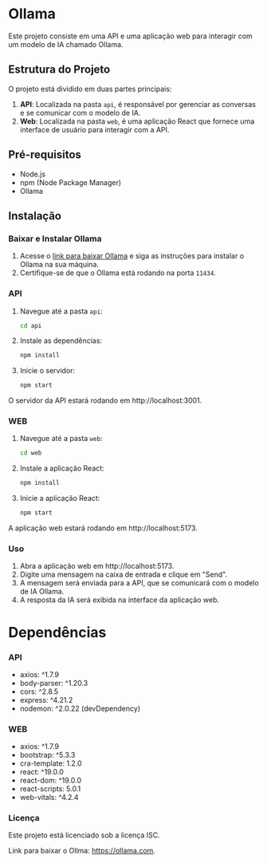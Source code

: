 # Ollama

Este projeto consiste em uma API e uma aplicação web para interagir com um modelo de IA chamado Ollama.

## Estrutura do Projeto

O projeto está dividido em duas partes principais:

1. **API**: Localizada na pasta `api`, é responsável por gerenciar as conversas e se comunicar com o modelo de IA.
2. **Web**: Localizada na pasta `web`, é uma aplicação React que fornece uma interface de usuário para interagir com a API.

## Pré-requisitos

- Node.js
- npm (Node Package Manager)
- Ollama

## Instalação

### Baixar e Instalar Ollama

1. Acesse o [link para baixar Ollama](https://example.com/download-ollama) e siga as instruções para instalar o Ollama na sua máquina.
2. Certifique-se de que o Ollama está rodando na porta `11434`.

### API

1. Navegue até a pasta `api`:
    ```sh
   cd api

2. Instale as dependências:
    ```sh
   npm install

3. Inicie o servidor:
    ```sh
   npm start

O servidor da API estará rodando em http://localhost:3001.

### WEB

1. Navegue até a pasta `web`:
    ```sh
   cd web

2. Instale a aplicação React:
    ```sh
   npm install

3. Inicie a aplicação React:
    ```sh
   npm start

A aplicação web estará rodando em http://localhost:5173.

### Uso

1. Abra a aplicação web em http://localhost:5173.
2. Digite uma mensagem na caixa de entrada e clique em "Send".
3. A mensagem será enviada para a API, que se comunicará com o modelo de IA Ollama.
4. A resposta da IA será exibida na interface da aplicação web.

# Dependências

### API

- axios: ^1.7.9
- body-parser: ^1.20.3
- cors: ^2.8.5
- express: ^4.21.2
- nodemon: ^2.0.22 (devDependency)

### WEB

- axios: ^1.7.9
- bootstrap: ^5.3.3
- cra-template: 1.2.0
- react: ^19.0.0
- react-dom: ^19.0.0
- react-scripts: 5.0.1
- web-vitals: ^4.2.4

### Licença

Este projeto está licenciado sob a licença ISC.

Link para baixar o Ollma: https://ollama.com.